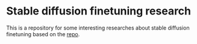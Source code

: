 # Stable diffusion finetuning research
This is a repository for some interesting researches about stable diffusion finetuning based on the [repo](https://github.com/cloneofsimo/lora).